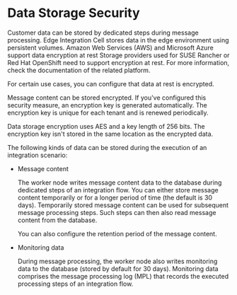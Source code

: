 <!-- loio6a89d6d62553412da89337879fb4923a -->

# Data Storage Security

Customer data can be stored by dedicated steps during message processing. Edge Integration Cell stores data in the edge environment using persistent volumes. Amazon Web Services \(AWS\) and Microsoft Azure support data encryption at rest Storage providers used for SUSE Rancher or Red Hat OpenShift need to support encryption at rest. For more information, check the documentation of the related platform.

For certain use cases, you can configure that data at rest is encrypted.

Message content can be stored encrypted. If you've configured this security measure, an encryption key is generated automatically. The encryption key is unique for each tenant and is renewed periodically.

Data storage encryption uses AES and a key length of 256 bits. The encryption key isn't stored in the same location as the encrypted data.

The following kinds of data can be stored during the execution of an integration scenario:

-   Message content

    The worker node writes message content data to the database during dedicated steps of an integration flow. You can either store message content temporarily or for a longer period of time \(the default is 30 days\). Temporarily stored message content can be used for subsequent message processing steps. Such steps can then also read message content from the database.

    You can also configure the retention period of the message content.

-   Monitoring data

    During message processing, the worker node also writes monitoring data to the database \(stored by default for 30 days\). Monitoring data comprises the message processing log \(MPL\) that records the executed processing steps of an integration flow.


